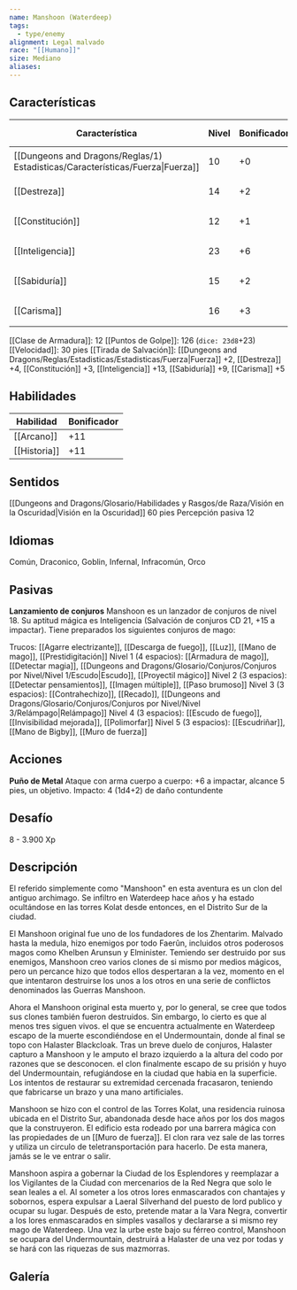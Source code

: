 ```yaml
---
name: Manshoon (Waterdeep)
tags:
  - type/enemy
alignment: Legal malvado
race: "[[Humano]]"
size: Mediano
aliases:
---
```


## Características
| Característica                                                                 | Nivel | Bonificador | Lanzar dado      |
| ------------------------------------------------------------------------------ | ----- | ----------- | ---------------- |
| [[Dungeons and Dragons/Reglas/1) Estadisticas/Características/Fuerza\|Fuerza]] | 10    | +0          | `dice: 1d20 + 0` |
| [[Destreza]]                                                                   | 14    | +2          | `dice: 1d20 + 0` |
| [[Constitución]]                                                               | 12    | +1          | `dice: 1d20 + 0` |
| [[Inteligencia]]                                                               | 23    | +6          | `dice: 1d20 + 0` |
| [[Sabiduría]]                                                                  | 15    | +2          | `dice: 1d20 + 0` |
| [[Carisma]]                                                                    | 16    | +3          | `dice: 1d20 + 0` |

[[Clase de Armadura]]: 12 
[[Puntos de Golpe]]: 126 (`dice: 23d8`+23)
[[Velocidad]]: 30 pies
[[Tirada de Salvación]]: [[Dungeons and Dragons/Reglas/Estadisticas/Estadisticas/Fuerza|Fuerza]] +2, [[Destreza]] +4, [[Constitución]] +3, [[Inteligencia]] +13, [[Sabiduría]] +9, [[Carisma]] +5

## Habilidades
| Habilidad    | Bonificador |
| ------------ | ----------- |
| [[Arcano]]   | +11         |
| [[Historia]] | +11         |

## Sentidos

[[Dungeons and Dragons/Glosario/Habilidades y Rasgos/de Raza/Visión en la Oscuridad|Visión en la Oscuridad]] 60 pies
Percepción pasiva 12

## Idiomas

Común, Draconico, Goblin, Infernal, Infracomún, Orco

## Pasivas

**Lanzamiento de conjuros**
Manshoon es un lanzador de conjuros de nivel 18. Su aptitud mágica es Inteligencia (Salvación de conjuros CD 21, +15 a impactar). Tiene preparados los siguientes conjuros de mago:

Trucos: [[Agarre electrizante]], [[Descarga de fuego]], [[Luz]], [[Mano de mago]], [[Prestidigitación]]
Nivel 1 (4 espacios): [[Armadura de mago]], [[Detectar magia]], [[Dungeons and Dragons/Glosario/Conjuros/Conjuros por Nivel/Nivel 1/Escudo|Escudo]], [[Proyectil mágico]]
Nivel 2 (3 espacios): [[Detectar pensamientos]], [[Imagen múltiple]], [[Paso brumoso]]
Nivel 3 (3 espacios): [[Contrahechizo]], [[Recado]], [[Dungeons and Dragons/Glosario/Conjuros/Conjuros por Nivel/Nivel 3/Relámpago|Relámpago]]
Nivel 4 (3 espacios): [[Escudo de fuego]], [[Invisibilidad mejorada]], [[Polimorfar]]
Nivel 5 (3 espacios): [[Escudriñar]], [[Mano de Bigby]], [[Muro de fuerza]]

## Acciones

**Puño de Metal**
Ataque con arma cuerpo a cuerpo: +6 a impactar, alcance 5 pies, un objetivo.
Impacto: 4 (1d4+2) de daño contundente

## Desafío

8 - 3.900 Xp

## Descripción

El referido simplemente como "Manshoon" en esta aventura es un clon del antiguo archimago. Se infiltro en Waterdeep hace años y ha estado ocultándose en las torres Kolat desde entonces, en el Distrito Sur de la ciudad.

El Manshoon original fue uno de los fundadores de los Zhentarim. Malvado hasta la medula, hizo enemigos por todo Faerûn, incluidos otros poderosos magos como Khelben Arunsun y Elminister. Temiendo ser destruido por sus enemigos, Manshoon creo varios clones de si mismo por medios mágicos, pero un percance hizo que todos ellos despertaran a la vez, momento en el que intentaron destruirse los unos a los otros en una serie de conflictos denominados las Guerras Manshoon.

Ahora el Manshoon original esta muerto y, por lo general, se cree que todos sus clones también fueron destruidos. Sin embargo, lo cierto es que al menos tres siguen vivos. el que se encuentra actualmente en Waterdeep escapo de la muerte escondiéndose en el Undermountain, donde al final se topo con Halaster Blackcloak. Tras un breve duelo de conjuros, Halaster capturo a Manshoon y le amputo el brazo izquierdo a la altura del codo por razones que se desconocen. el clon finalmente escapo de su prisión y huyo del Undermountain, refugiándose en la ciudad que habia en la superficie. Los intentos de restaurar su extremidad cercenada fracasaron, teniendo que fabricarse un brazo y una mano artificiales.

Manshoon se hizo con el control de las Torres Kolat, una residencia ruinosa ubicada en el Distrito Sur, abandonada desde hace años por los dos magos que la construyeron. El edificio esta rodeado por una barrera mágica con las propiedades de un [[Muro de fuerza]]. El clon rara vez sale de las torres y utiliza un circulo de teletransportación para hacerlo. De esta manera, jamás se le ve entrar o salir.

Manshoon aspira a gobernar la Ciudad de los Esplendores y reemplazar a los Vigilantes de la Ciudad con mercenarios de la Red Negra que solo le sean leales a el. Al someter a los otros lores enmascarados con chantajes y sobornos, espera expulsar a Laeral Silverhand del puesto de lord publico y ocupar su lugar. Después de esto, pretende matar a la Vara Negra, convertir a los lores enmascarados en simples vasallos y declararse a si mismo rey mago de Waterdeep. Una vez la urbe este bajo su férreo control, Manshoon se ocupara del Undermountain, destruirá a Halaster de una vez por todas y se hará con las riquezas de sus mazmorras.

## Galería
